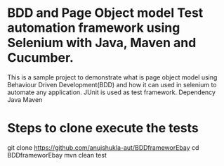 # BDD and Page Object model Test automation framework using Selenium with Java, Maven and Cucumber.
This is a sample project to demonstrate what is page object model using Behaviour Driven Development(BDD) and how it can used in selenium to automate any application. JUnit is used as test framework.
Dependency Java Maven
# Steps to clone execute the tests

git clone https://github.com/anujshukla-aut/BDDframeworEbay
cd BDDframeworEbay
mvn clean test

